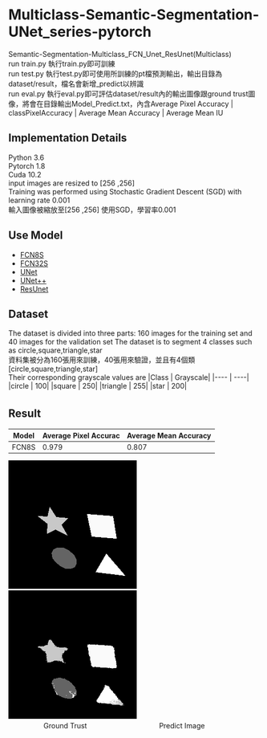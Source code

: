 # Multiclass-Semantic-Segmentation-UNet_series-pytorch
Semantic-Segmentation-Multiclass_FCN_Unet_ResUnet(Multiclass)  
run train.py 執行train.py即可訓練  
run test.py   執行test.py即可使用所訓練的pt檔預測輸出，輸出目錄為dataset/result，檔名會新增_predict以辨識  
run eval.py   執行eval.py即可評估dataset/result內的輸出圖像跟ground trust圖像，將會在目錄輸出Model_Predict.txt，內含Average Pixel Accuracy | classPixelAccuracy | Average Mean Accuracy | Average Mean IU    
  
## **Implementation Details**  
Python 3.6  
Pytorch 1.8  
Cuda 10.2  
input images are resized to [256 ,256]   
Training was performed using Stochastic Gradient Descent (SGD) with learning rate 0.001    
輸入圖像被縮放至[256 ,256]   使用SGD，學習率0.001  

## **Use Model**  
+ [FCN8S](https://github.com/bat67/pytorch-FCN-easiest-demo)
+ [FCN32S](https://github.com/bat67/pytorch-FCN-easiest-demo)
+ [UNet](https://medium.com/analytics-vidhya/pytorch-implementation-of-semantic-segmentation-for-single-class-from-scratch-81f96643c98c)  
+ [UNet++](https://github.com/4uiiurz1/pytorch-nested-unet)
+ [ResUnet](https://github.com/galprz/brain-tumor-segmentation)  

## **Dataset**  
The dataset is divided into three parts: 160 images for the training set and 40 images for the validation set
The dataset is to segment 4 classes such as circle,square,triangle,star  
資料集被分為160張用來訓練，40張用來驗證，並且有4個類[circle,square,triangle,star]  
Their corresponding grayscale values are
|Class | Grayscale|
|---- | ----|
|circle | 100|
|square |  250|
|triangle |  255|
|star |  200| 
  
## **Result**  　　
|Model | Average Pixel Accurac|Average Mean Accuracy|
|---- | ----|----|
|FCN8S | 0.979|0.807|  

![images](dataset/data_shape/vaild_annot_mask/162.json_mask.png)  ![images](dataset/result/162.json_mask.png_predict.png)  
　　　　　Ground Trust 　　　　　　　　　　Predict Image

